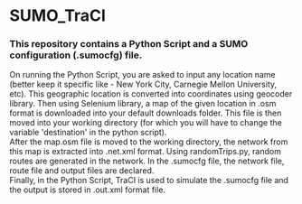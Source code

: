 # SUMO_TraCI
### This repository contains a Python Script and a SUMO configuration (.sumocfg) file. 
On running the Python Script, you are asked to input any location name (better keep it specific like - New York City, Carnegie Mellon University, etc). This geographic location is converted into coordinates using geocoder library. Then using Selenium library, a map of the given location in .osm format is downloaded into your default downloads folder. This file is then moved into your working directory (for which you will have to change the variable 'destination' in the python script).\
After the map.osm file is moved to the working directory, the network from this map is extracted into .net.xml format. Using randomTrips.py, random routes are generated in the network. In the .sumocfg file, the network file, route file and output files are declared.\
Finally, in the Python Script, TraCI is used to simulate the .sumocfg file and the output is stored in .out.xml format file.
